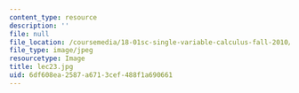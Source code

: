 ```yaml
---
content_type: resource
description: ''
file: null
file_location: /coursemedia/18-01sc-single-variable-calculus-fall-2010/6df608ea2587a6713cef488f1a690661_lec23.jpg
file_type: image/jpeg
resourcetype: Image
title: lec23.jpg
uid: 6df608ea-2587-a671-3cef-488f1a690661
---
```

